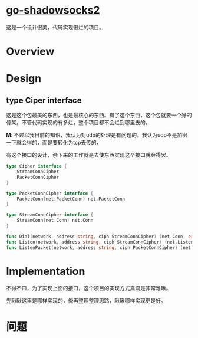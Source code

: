# [go-shadowsocks2](https://github.com/shadowsocks/go-shadowsocks2)

这是一个设计很美，代码实现很烂的项目。

# Overview

# Design

## type Ciper interface

这是这个包最美的东西，也是最核心的东西。有了这个东西，这个包就要一个好的骨架。不管代码实现的有多烂，整个项目都不会烂到哪里去的。

**M**: 不过以我目前的知识，我认为对udp的处理是有问题的。我认为udp不是加密一下就会得的，而是要转化为tcp去传的，

有这个接口的设计，余下来的工作就是去使东西实现这个接口就会得罢。

```go
type Cipher interface {
    StreamConnCipher
    PacketConnCipher
}

type PacketConnCipher interface {
    PacketConn(net.PacketConn) net.PacketConn
}

type StreamConnCipher interface {
    StreamConn(net.Conn) net.Conn
}

func Dial(network, address string, ciph StreamConnCipher) (net.Conn, error)
func Listen(network, address string, ciph StreamConnCipher) (net.Listener, error)
func ListenPacket(network, address string, ciph PacketConnCipher) (net.PacketConn, error)
```

# Implementation

不得不曰，为了实现上面的接口，这个项目的实现方式真滴是非常难瞅。

先瞅瞅这里是哪样实现的，俺再整理整理思路，瞅瞅哪样实现更是好。

# 问题

